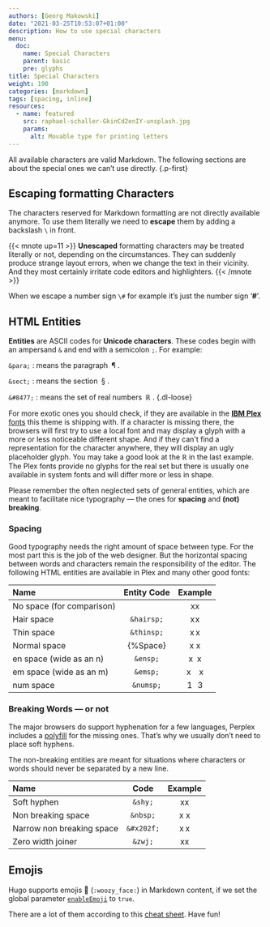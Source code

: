 ```yaml
---
authors: [Georg Makowski]
date: "2021-03-25T10:53:07+01:00"
description: How to use special characters
menu:
  doc:
    name: Special Characters
    parent: basic
    pre: glyphs
title: Special Characters
weight: 190
categories: [markdown]
tags: [spacing, inline]
resources:
  - name: featured
    src: raphael-schaller-GkinCd2enIY-unsplash.jpg
    params:
      alt: Movable type for printing letters
---
```


All available characters are valid Markdown. The following sections are about the special ones we can’t use directly.
{.p-first} <!--more-->


## Escaping formatting Characters

The characters reserved for Markdown formatting are not directly available anymore. To use them literally we need to **escape** them by adding a backslash `\` in front.

{{< mnote up=11 >}}
**Unescaped** formatting characters may be treated literally or not, depending on the circumstances. They can suddenly produce strange layout errors, when we change the text in their vicinity. And they most certainly irritate code editors and highlighters.
{{< /mnote >}}

When we escape a number sign `\#` for example it’s just the number sign ‘**\#**’.

## HTML Entities

**Entities** are ASCII codes for **Unicode characters**. These codes begin with an ampersand `&` and end with a semicolon `;`. For example:

`&para;` 
: means the paragraph&ensp;&para;&nbsp;.

`&sect;` 
: means the section&ensp;&sect;&nbsp;.

`&#8477;` 
: means the set of real numbers&ensp;&#8477;&nbsp;.
{.dl-loose}

 For more exotic ones you should check, if they are available in the [**IBM Plex** fonts][plexspec] this theme is shipping with. If a character is missing there, the browsers will first try to use a local font and may display a glyph with a more or less noticeable different shape. And if they can't find a representation for the character anywhere, they will display an ugly placeholder glyph. You may take a good look at the &#8477; in the last example. The Plex fonts provide no glyphs for the real set but there is usually one available in system fonts and will differ more or less in shape.

Please remember the often neglected sets of general entities, which are meant to facilitate nice typography — the ones for **spacing** and **(not) breaking**.

### Spacing

Good typography needs the right amount of space between type. For the most part this is the job of the web designer. But the horizontal spacing between words and characters remain the responsibility of the editor. The following HTML entities are available in Plex and many other good fonts:

| Name                    | Entity Code |  Example   |
|:------------------------|:-----------:|:----------:|
| No space (for comparison) |             |     xx     |
| Hair space              | `&hairsp;`  | x&hairsp;x |
| Thin space              | `&thinsp;`  | x&thinsp;x |
| Normal space            |  {%Space}   |    x x     |
| en space (wide as an n) |  `&ensp;`   |  x&ensp;x  |
| em space (wide as an m) |  `&emsp;`   |  x&emsp;x  |
| num space               |  `&numsp;`  | 1&numsp;3  |

### Breaking Words — or not

The major browsers do support hyphenation for a few languages, Perplex includes a [polyfill][hy] for the missing ones. That’s why we usually don’t need to place soft hyphens.

The non-breaking entities are meant for situations where characters or words should never be separated by a new line.

| Name                      |    Code    |  Example   |
|:--------------------------|:----------:|:----------:|
| Soft hyphen               |   `&shy;`  |  x&shy;x   |
| Non breaking space        |  `&nbsp;`  |  x&nbsp;x  |
| Narrow non breaking space | `&#x202f;` | x&#x202f;x |
| Zero width joiner         | `&zwj;`    | x&zwj;x    |

## Emojis

Hugo supports emojis :woozy_face: (`:‍woozy_face:`) in Markdown content, if we set the global parameter [`enableEmoji`][he] to `true`. 

There are a lot of them according to this [cheat sheet](https://www.webfx.com/tools/emoji-cheat-sheet/). Have fun!

[plexspec]: https://ibm.com/plex/specs

[hy]: https://github.com/mnater/Hyphenopoly

[he]: https://gohugo.io/getting-started/configuration/#enableemoji
